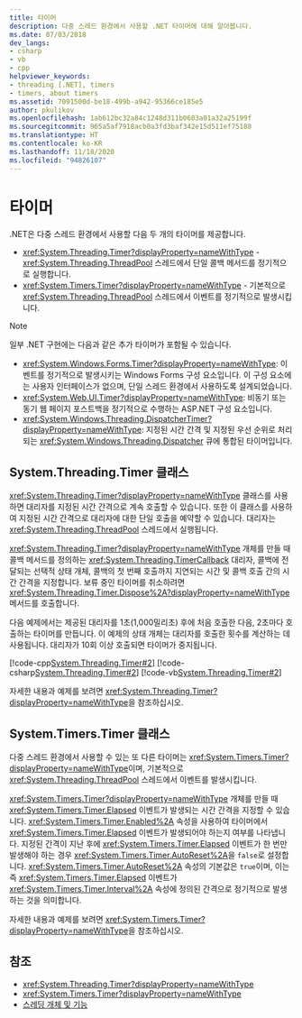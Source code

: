 ```yaml
---
title: 타이머
description: 다중 스레드 환경에서 사용할 .NET 타이머에 대해 알아봅니다.
ms.date: 07/03/2018
dev_langs:
- csharp
- vb
- cpp
helpviewer_keywords:
- threading [.NET], timers
- timers, about timers
ms.assetid: 7091500d-be18-499b-a942-95366ce185e5
author: pkulikov
ms.openlocfilehash: 1ab612bc32a84c1248d311b0603a01a32a25199f
ms.sourcegitcommit: 965a5af7918acb0a3fd3baf342e15d511ef75188
ms.translationtype: HT
ms.contentlocale: ko-KR
ms.lasthandoff: 11/18/2020
ms.locfileid: "94826107"
---
```

# <a name="timers"></a>타이머

.NET은 다중 스레드 환경에서 사용할 다음 두 개의 타이머를 제공합니다.

- <xref:System.Threading.Timer?displayProperty=nameWithType> - <xref:System.Threading.ThreadPool> 스레드에서 단일 콜백 메서드를 정기적으로 실행합니다.
- <xref:System.Timers.Timer?displayProperty=nameWithType> - 기본적으로 <xref:System.Threading.ThreadPool> 스레드에서 이벤트를 정기적으로 발생시킵니다.

> [!NOTE]
> 일부 .NET 구현에는 다음과 같은 추가 타이머가 포함될 수 있습니다.
>
> - <xref:System.Windows.Forms.Timer?displayProperty=nameWithType>: 이벤트를 정기적으로 발생시키는 Windows Forms 구성 요소입니다. 이 구성 요소에는 사용자 인터페이스가 없으며, 단일 스레드 환경에서 사용하도록 설계되었습니다.  
> - <xref:System.Web.UI.Timer?displayProperty=nameWithType>: 비동기 또는 동기 웹 페이지 포스트백을 정기적으로 수행하는 ASP.NET 구성 요소입니다.
> - <xref:System.Windows.Threading.DispatcherTimer?displayProperty=nameWithType>: 지정된 시간 간격 및 지정된 우선 순위로 처리되는 <xref:System.Windows.Threading.Dispatcher> 큐에 통합된 타이머입니다.

## <a name="the-systemthreadingtimer-class"></a>System.Threading.Timer 클래스

<xref:System.Threading.Timer?displayProperty=nameWithType> 클래스를 사용하면 대리자를 지정된 시간 간격으로 계속 호출할 수 있습니다. 또한 이 클래스를 사용하여 지정된 시간 간격으로 대리자에 대한 단일 호출을 예약할 수 있습니다. 대리자는 <xref:System.Threading.ThreadPool> 스레드에서 실행됩니다.

<xref:System.Threading.Timer?displayProperty=nameWithType> 개체를 만들 때 콜백 메서드를 정의하는 <xref:System.Threading.TimerCallback> 대리자, 콜백에 전달되는 선택적 상태 개체, 콜백의 첫 번째 호출까지 지연되는 시간 및 콜백 호출 간의 시간 간격을 지정합니다. 보류 중인 타이머를 취소하려면 <xref:System.Threading.Timer.Dispose%2A?displayProperty=nameWithType> 메서드를 호출합니다.

다음 예제에서는 제공된 대리자를 1초(1,000밀리초) 후에 처음 호출한 다음, 2초마다 호출하는 타이머를 만듭니다. 이 예제의 상태 개체는 대리자를 호출한 횟수를 계산하는 데 사용됩니다. 대리자가 10회 이상 호출되면 타이머가 중지됩니다.

[!code-cpp[System.Threading.Timer#2](../../../samples/snippets/cpp/VS_Snippets_CLR_System/system.Threading.Timer/CPP/source2.cpp#2)]
[!code-csharp[System.Threading.Timer#2](../../../samples/snippets/csharp/VS_Snippets_CLR_System/system.Threading.Timer/CS/source2.cs#2)]
[!code-vb[System.Threading.Timer#2](../../../samples/snippets/visualbasic/VS_Snippets_CLR_System/system.Threading.Timer/VB/source2.vb#2)]

자세한 내용과 예제를 보려면 <xref:System.Threading.Timer?displayProperty=nameWithType>을 참조하십시오.

## <a name="the-systemtimerstimer-class"></a>System.Timers.Timer 클래스

다중 스레드 환경에서 사용할 수 있는 또 다른 타이머는 <xref:System.Timers.Timer?displayProperty=nameWithType>이며, 기본적으로 <xref:System.Threading.ThreadPool> 스레드에서 이벤트를 발생시킵니다.

<xref:System.Timers.Timer?displayProperty=nameWithType> 개체를 만들 때 <xref:System.Timers.Timer.Elapsed> 이벤트가 발생되는 시간 간격을 지정할 수 있습니다. <xref:System.Timers.Timer.Enabled%2A> 속성을 사용하여 타이머에서 <xref:System.Timers.Timer.Elapsed> 이벤트가 발생되어야 하는지 여부를 나타냅니다. 지정된 간격이 지난 후에 <xref:System.Timers.Timer.Elapsed> 이벤트가 한 번만 발생해야 하는 경우 <xref:System.Timers.Timer.AutoReset%2A>을 `false`로 설정합니다. <xref:System.Timers.Timer.AutoReset%2A> 속성의 기본값은 `true`이며, 이는 즉 <xref:System.Timers.Timer.Elapsed> 이벤트가 <xref:System.Timers.Timer.Interval%2A> 속성에 정의된 간격으로 정기적으로 발생하는 것을 의미합니다.

자세한 내용과 예제를 보려면 <xref:System.Timers.Timer?displayProperty=nameWithType>을 참조하십시오.
  
## <a name="see-also"></a>참조

- <xref:System.Threading.Timer?displayProperty=nameWithType>
- <xref:System.Timers.Timer?displayProperty=nameWithType>
- [스레딩 개체 및 기능](threading-objects-and-features.md)
